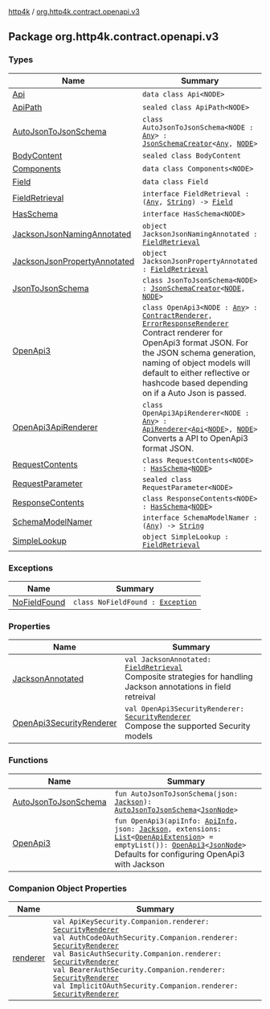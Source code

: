 [http4k](../index.md) / [org.http4k.contract.openapi.v3](./index.md)

## Package org.http4k.contract.openapi.v3

### Types

| Name | Summary |
|---|---|
| [Api](-api/index.md) | `data class Api<NODE>` |
| [ApiPath](-api-path/index.md) | `sealed class ApiPath<NODE>` |
| [AutoJsonToJsonSchema](-auto-json-to-json-schema/index.md) | `class AutoJsonToJsonSchema<NODE : `[`Any`](https://kotlinlang.org/api/latest/jvm/stdlib/kotlin/-any/index.html)`> : `[`JsonSchemaCreator`](../org.http4k.util/-json-schema-creator/index.md)`<`[`Any`](https://kotlinlang.org/api/latest/jvm/stdlib/kotlin/-any/index.html)`, `[`NODE`](-auto-json-to-json-schema/index.md#NODE)`>` |
| [BodyContent](-body-content/index.md) | `sealed class BodyContent` |
| [Components](-components/index.md) | `data class Components<NODE>` |
| [Field](-field/index.md) | `data class Field` |
| [FieldRetrieval](-field-retrieval/index.md) | `interface FieldRetrieval : (`[`Any`](https://kotlinlang.org/api/latest/jvm/stdlib/kotlin/-any/index.html)`, `[`String`](https://kotlinlang.org/api/latest/jvm/stdlib/kotlin/-string/index.html)`) -> `[`Field`](-field/index.md) |
| [HasSchema](-has-schema/index.md) | `interface HasSchema<NODE>` |
| [JacksonJsonNamingAnnotated](-jackson-json-naming-annotated/index.md) | `object JacksonJsonNamingAnnotated : `[`FieldRetrieval`](-field-retrieval/index.md) |
| [JacksonJsonPropertyAnnotated](-jackson-json-property-annotated/index.md) | `object JacksonJsonPropertyAnnotated : `[`FieldRetrieval`](-field-retrieval/index.md) |
| [JsonToJsonSchema](-json-to-json-schema/index.md) | `class JsonToJsonSchema<NODE> : `[`JsonSchemaCreator`](../org.http4k.util/-json-schema-creator/index.md)`<`[`NODE`](-json-to-json-schema/index.md#NODE)`, `[`NODE`](-json-to-json-schema/index.md#NODE)`>` |
| [OpenApi3](-open-api3/index.md) | `class OpenApi3<NODE : `[`Any`](https://kotlinlang.org/api/latest/jvm/stdlib/kotlin/-any/index.html)`> : `[`ContractRenderer`](../org.http4k.contract/-contract-renderer/index.md)`, `[`ErrorResponseRenderer`](../org.http4k.contract/-error-response-renderer/index.md)<br>Contract renderer for OpenApi3 format JSON. For the JSON schema generation, naming of object models will default to either reflective or hashcode based depending on if a Auto Json is passed. |
| [OpenApi3ApiRenderer](-open-api3-api-renderer/index.md) | `class OpenApi3ApiRenderer<NODE : `[`Any`](https://kotlinlang.org/api/latest/jvm/stdlib/kotlin/-any/index.html)`> : `[`ApiRenderer`](../org.http4k.contract.openapi/-api-renderer/index.md)`<`[`Api`](-api/index.md)`<`[`NODE`](-open-api3-api-renderer/index.md#NODE)`>, `[`NODE`](-open-api3-api-renderer/index.md#NODE)`>`<br>Converts a API to OpenApi3 format JSON. |
| [RequestContents](-request-contents/index.md) | `class RequestContents<NODE> : `[`HasSchema`](-has-schema/index.md)`<`[`NODE`](-request-contents/index.md#NODE)`>` |
| [RequestParameter](-request-parameter/index.md) | `sealed class RequestParameter<NODE>` |
| [ResponseContents](-response-contents/index.md) | `class ResponseContents<NODE> : `[`HasSchema`](-has-schema/index.md)`<`[`NODE`](-response-contents/index.md#NODE)`>` |
| [SchemaModelNamer](-schema-model-namer/index.md) | `interface SchemaModelNamer : (`[`Any`](https://kotlinlang.org/api/latest/jvm/stdlib/kotlin/-any/index.html)`) -> `[`String`](https://kotlinlang.org/api/latest/jvm/stdlib/kotlin/-string/index.html) |
| [SimpleLookup](-simple-lookup/index.md) | `object SimpleLookup : `[`FieldRetrieval`](-field-retrieval/index.md) |

### Exceptions

| Name | Summary |
|---|---|
| [NoFieldFound](-no-field-found/index.md) | `class NoFieldFound : `[`Exception`](https://kotlinlang.org/api/latest/jvm/stdlib/kotlin/-exception/index.html) |

### Properties

| Name | Summary |
|---|---|
| [JacksonAnnotated](-jackson-annotated.md) | `val JacksonAnnotated: `[`FieldRetrieval`](-field-retrieval/index.md)<br>Composite strategies for handling Jackson annotations in field retreival |
| [OpenApi3SecurityRenderer](-open-api3-security-renderer.md) | `val OpenApi3SecurityRenderer: `[`SecurityRenderer`](../org.http4k.contract.openapi/-security-renderer/index.md)<br>Compose the supported Security models |

### Functions

| Name | Summary |
|---|---|
| [AutoJsonToJsonSchema](-auto-json-to-json-schema.md) | `fun AutoJsonToJsonSchema(json: `[`Jackson`](../org.http4k.format/-jackson.md)`): `[`AutoJsonToJsonSchema`](-auto-json-to-json-schema/index.md)`<`[`JsonNode`](https://fasterxml.github.io/jackson-databind/javadoc/2.10/com/fasterxml/jackson/databind/JsonNode.html)`>` |
| [OpenApi3](-open-api3.md) | `fun OpenApi3(apiInfo: `[`ApiInfo`](../org.http4k.contract.openapi/-api-info/index.md)`, json: `[`Jackson`](../org.http4k.format/-jackson.md)`, extensions: `[`List`](https://kotlinlang.org/api/latest/jvm/stdlib/kotlin.collections/-list/index.html)`<`[`OpenApiExtension`](../org.http4k.contract.openapi/-open-api-extension/index.md)`> = emptyList()): `[`OpenApi3`](-open-api3/index.md)`<`[`JsonNode`](https://fasterxml.github.io/jackson-databind/javadoc/2.10/com/fasterxml/jackson/databind/JsonNode.html)`>`<br>Defaults for configuring OpenApi3 with Jackson |

### Companion Object Properties

| Name | Summary |
|---|---|
| [renderer](renderer.md) | `val ApiKeySecurity.Companion.renderer: `[`SecurityRenderer`](../org.http4k.contract.openapi/-security-renderer/index.md)<br>`val AuthCodeOAuthSecurity.Companion.renderer: `[`SecurityRenderer`](../org.http4k.contract.openapi/-security-renderer/index.md)<br>`val BasicAuthSecurity.Companion.renderer: `[`SecurityRenderer`](../org.http4k.contract.openapi/-security-renderer/index.md)<br>`val BearerAuthSecurity.Companion.renderer: `[`SecurityRenderer`](../org.http4k.contract.openapi/-security-renderer/index.md)<br>`val ImplicitOAuthSecurity.Companion.renderer: `[`SecurityRenderer`](../org.http4k.contract.openapi/-security-renderer/index.md) |
